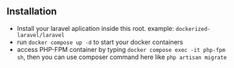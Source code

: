 ## Installation
- Install your laravel aplication inside this root. example: `dockerized-laravel/laravel`
- run `docker compose up -d` to start your docker containers
- access PHP-FPM container by typing `docker compose exec -it php-fpm sh`, then you can use composer command here like `php artisan migrate`